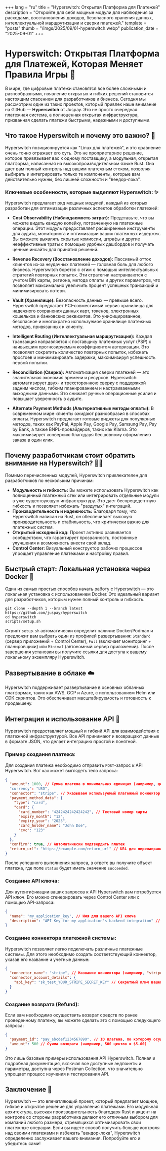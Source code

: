 +++
lang = "ru"
title = "Hyperswitch: Открытая Платформа для Платежей"
description = "Откройте для себя мощные модули для наблюдения за расходами, восстановления доходов, безопасного хранения данных, интеллектуальной маршрутизации и сверки платежей."
template = "posts"
thumb = "/imgs/2025/09/01-hyperswitch.webp"
publication_date = "2025-09-01"
+++

# Hyperswitch: Открытая Платформа для Платежей, Которая Меняет Правила Игры 🚀

В мире, где цифровые платежи становятся все более сложными и разнообразными, появление открытых и гибких решений становится настоящим спасением для разработчиков и бизнеса. Сегодня мы рассмотрим один из таких проектов, который привлек наше внимание на GitHub — **Hyperswitch** от Juspay. Это не просто очередная платежная система, а полноценная открытая инфраструктура, призванная сделать платежи быстрыми, надежными и доступными.

## Что такое Hyperswitch и почему это важно? 🤔

Hyperswitch позиционируется как "Linux для платежей", и это сравнение очень точно отражает его суть. Это не проприетарное решение, которое привязывает вас к одному поставщику, а модульная, открытая платформа, написанная на высокопроизводительном языке Rust. Она дает вам полный контроль над вашим платежным стеком, позволяя выбирать и интегрировать только те компоненты, которые вам действительно нужны, без лишней сложности и "вендор-лока".

### Ключевые особенности, которые выделяют Hyperswitch: ✨

Hyperswitch предлагает ряд мощных модулей, каждый из которых разработан для оптимизации различных аспектов обработки платежей:

*   **Cost Observability (Наблюдаемость затрат):** Представьте, что вы можете видеть каждую копейку, потраченную на платежные операции. Этот модуль предоставляет расширенные инструменты для аудита, мониторинга и оптимизации ваших платежных издержек. Вы сможете выявлять скрытые комиссии, штрафы и другие неэффективные траты с помощью удобных дашбордов и получать ценные инсайты для принятия решений.

*   **Revenue Recovery (Восстановление доходов):** Пассивный отток клиентов из-за неудачных платежей — головная боль для любого бизнеса. Hyperswitch борется с этим с помощью интеллектуальных стратегий повторных попыток. Эти стратегии настраиваются с учетом BIN карты, региона, метода оплаты и других параметров, что позволяет максимально увеличить процент успешных транзакций и минимизировать потери.

*   **Vault (Хранилище):** Безопасность данных — превыше всего. Hyperswitch предлагает PCI-совместимый сервис хранилища для надежного сохранения данных карт, токенов, электронных кошельков и банковских реквизитов. Это унифицированное, безопасное и многократно используемое хранилище платежных методов, привязанных к клиенту.

*   **Intelligent Routing (Интеллектуальная маршрутизация):** Каждая транзакция направляется к поставщику платежных услуг (PSP) с наивысшим прогнозируемым коэффициентом авторизации. Это позволяет сократить количество повторных попыток, избежать простоев и минимизировать задержки, максимизируя успешность первой попытки.

*   **Reconciliation (Сверка):** Автоматизация сверки платежей — это значительная экономия времени и ресурсов. Hyperswitch автоматизирует двух- и трехстороннюю сверку с поддержкой задним числом, гибким планированием и настраиваемыми выходными данными. Это снижает ручные операционные усилия и повышает уверенность в аудите.

*   **Alternate Payment Methods (Альтернативные методы оплаты):** В современном мире клиенты ожидают разнообразия в способах оплаты. Hyperswitch предлагает готовые виджеты для популярных методов, таких как PayPal, Apple Pay, Google Pay, Samsung Pay, Pay by Bank, а также BNPL-провайдеров, таких как Klarna. Это максимизирует конверсию благодаря бесшовному оформлению заказа в один клик.

## Почему разработчикам стоит обратить внимание на Hyperswitch? 👨‍💻

Помимо перечисленных модулей, Hyperswitch привлекателен для разработчиков по нескольким причинам:

*   **Модульность и гибкость:** Вы можете использовать Hyperswitch как полноценный платежный стек или интегрировать отдельные модули в уже существующую инфраструктуру. Это дает беспрецедентную гибкость и позволяет избежать "раздутых" интеграций.
*   **Производительность и надежность:** Благодаря тому, что Hyperswitch написан на Rust, он обеспечивает высокую производительность и стабильность, что критически важно для платежных систем.
*   **Открытый исходный код:** Проект активно развивается сообществом, что гарантирует прозрачность, постоянные улучшения и возможность внести свой вклад.
*   **Control Center:** Визуальный конструктор рабочих процессов упрощает управление платежами и настройку правил.

## Быстрый старт: Локальная установка через Docker 🐳

Один из самых простых способов начать работу с Hyperswitch — это локальная установка с использованием Docker. Это идеальный вариант для разработчиков, которым нужен полный контроль и гибкость.

```shell
git clone --depth 1 --branch latest https://github.com/juspay/hyperswitch
cd hyperswitch
scripts/setup.sh
```

Скрипт `setup.sh` автоматически определит наличие Docker/Podman и предложит вам выбрать один из профилей развертывания: `Standard` (сервер приложений + Control Center), `Full` (включает мониторинг + планировщики) или `Minimal` (автономный сервер приложений). После завершения установки вы получите ссылки для доступа к вашему локальному экземпляру Hyperswitch.

## Развертывание в облаке ☁️

Hyperswitch поддерживает развертывание в основных облачных платформах, таких как AWS, GCP и Azure, с использованием Helm или CDK скриптов. Это обеспечивает масштабируемость и готовность к продакшену.

## Интеграция и использование API 🔌

Hyperswitch предоставляет мощный и гибкий API для взаимодействия с платежной инфраструктурой. Все API принимают и возвращают данные в формате JSON, что делает интеграцию простой и понятной.

### Пример создания платежа:

Для создания платежа необходимо отправить `POST`-запрос к API Hyperswitch. Вот как может выглядеть тело запроса:

```json
{
  "amount": 1000, // Сумма платежа в минимальных единицах (например, центах: 1000 = $10.00)
  "currency": "USD",
  "connector": "stripe", // Указываем используемый платежный коннектор (например, "stripe", "adyen" и т.д.)
  "payment_method_data": {
    "type": "card",
    "card": {
      "card_number": "4242424242424242", // Тестовый номер карты
      "expiry_month": "12",
      "expiry_year": "2025",
      "card_holder_name": "John Doe",
      "cvc": "123"
    }
  },
  "confirm": true, // Автоматически подтвердить платеж
  "return_url": "https://example.com/return_url" // URL для перенаправления после завершения платежа
}
```

После успешного выполнения запроса, в ответе вы получите объект платежа, где поле `status` будет иметь значение `succeeded`.

### Создание API ключа:

Для аутентификации ваших запросов к API Hyperswitch вам потребуется API ключ. Его можно сгенерировать через Control Center или с помощью API-запроса:

```json
{
  "name": "my_application_key", // Имя для вашего API ключа
  "description": "API Key for my application's backend integration" // Описание ключа
}
```

### Создание коннектора платежной системы:

Hyperswitch позволяет легко подключать различные платежные системы. Для этого необходимо создать соответствующий коннектор, указав его название и учетные данные:

```json
{
  "connector_name": "stripe", // Название коннектора (например, "stripe", "adyen", "paypal")
  "connector_account_details": {
    "api_key": "sk_test_YOUR_STRIPE_SECRET_KEY" // Секретный ключ вашего аккаунта в платежной системе
  }
}
```

### Создание возврата (Refund):

Если вам необходимо осуществить возврат средств по ранее проведенному платежу, вы можете сделать это с помощью следующего запроса:

```json
{
  "payment_id": "pay_abcdef1234567890", // ID платежа, по которому осуществляется возврат
  "amount": 500 // Сумма возврата (например, 500 центов = $5.00)
}
```

Это лишь базовые примеры использования API Hyperswitch. Полная и подробная документация, включая все доступные эндпоинты и параметры, доступна через Postman Collection, что значительно упрощает процесс изучения и тестирования API.

## Заключение 🎉

Hyperswitch — это впечатляющий проект, который предлагает мощное, гибкое и открытое решение для управления платежами. Его модульная архитектура, высокая производительность благодаря Rust и акцент на контроле со стороны разработчика делают его отличным выбором для компаний любого размера, стремящихся оптимизировать свои платежные операции. Если вы ищете способ получить больше контроля над своими платежами и избежать "вендор-лока", Hyperswitch определенно заслуживает вашего внимания. Попробуйте его и убедитесь сами!
